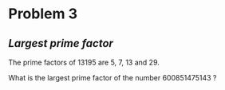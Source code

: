 # Problem 3
## _Largest prime factor_



The prime factors of 13195 are 5, 7, 13 and 29.

What is the largest prime factor of the number 600851475143 ?

